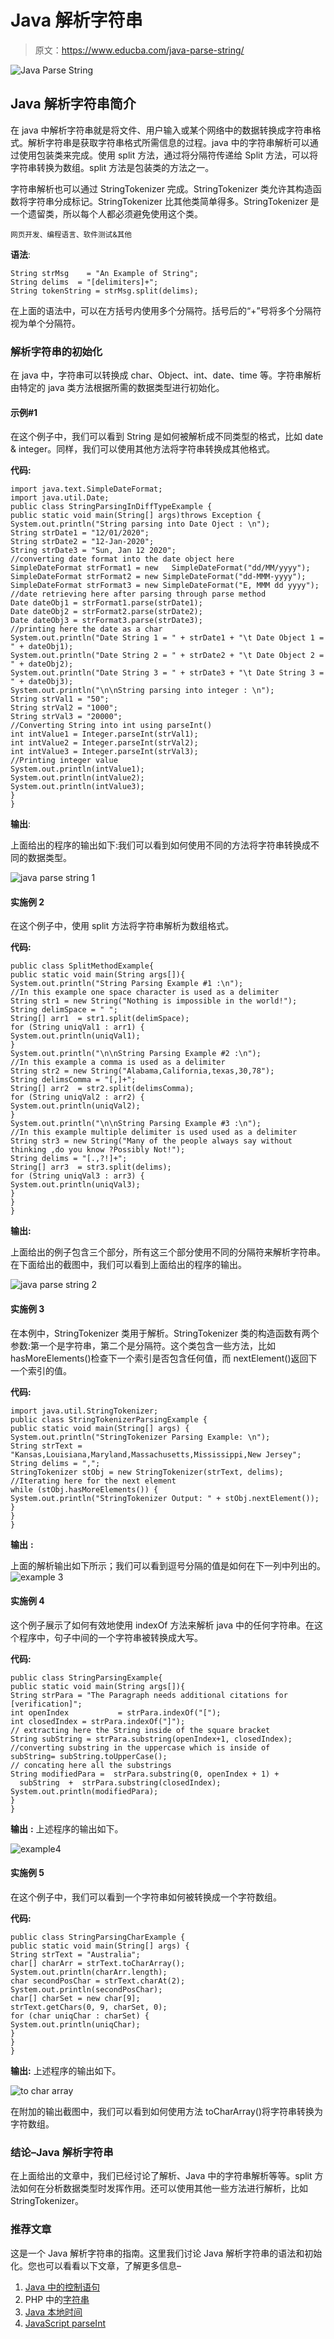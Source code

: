 # Java 解析字符串

> 原文：<https://www.educba.com/java-parse-string/>

![Java Parse String](img/31bbbdbd025b07c9d7dae8e6d26f7390.png)



## Java 解析字符串简介

在 java 中解析字符串就是将文件、用户输入或某个网络中的数据转换成字符串格式。解析字符串是获取字符串格式所需信息的过程。java 中的字符串解析可以通过使用包装类来完成。使用 split 方法，通过将分隔符传递给 Split 方法，可以将字符串转换为数组。split 方法是包装类的方法之一。

字符串解析也可以通过 StringTokenizer 完成。StringTokenizer 类允许其构造函数将字符串分成标记。StringTokenizer 比其他类简单得多。StringTokenizer 是一个遗留类，所以每个人都必须避免使用这个类。

<small>网页开发、编程语言、软件测试&其他</small>

**语法**:

```
String strMsg    = "An Example of String";
String delims  = "[delimiters]+";
String tokenString = strMsg.split(delims);
```

在上面的语法中，可以在方括号内使用多个分隔符。括号后的“+”号将多个分隔符视为单个分隔符。

### 解析字符串的初始化

在 java 中，字符串可以转换成 char、Object、int、date、time 等。字符串解析由特定的 java 类方法根据所需的数据类型进行初始化。

#### 示例#1

在这个例子中，我们可以看到 String 是如何被解析成不同类型的格式，比如 date & integer。同样，我们可以使用其他方法将字符串转换成其他格式。

**代码:**

```
import java.text.SimpleDateFormat;
import java.util.Date;
public class StringParsingInDiffTypeExample {
public static void main(String[] args)throws Exception {
System.out.println("String parsing into Date Oject : \n");
String strDate1 = "12/01/2020";
String strDate2 = "12-Jan-2020";
String strDate3 = "Sun, Jan 12 2020";
//converting date format into the date object here
SimpleDateFormat strFormat1 = new   SimpleDateFormat("dd/MM/yyyy");
SimpleDateFormat strFormat2 = new SimpleDateFormat("dd-MMM-yyyy");
SimpleDateFormat strFormat3 = new SimpleDateFormat("E, MMM dd yyyy");
//date retrieving here after parsing through parse method
Date dateObj1 = strFormat1.parse(strDate1);
Date dateObj2 = strFormat2.parse(strDate2);
Date dateObj3 = strFormat3.parse(strDate3);
//printing here the date as a char
System.out.println("Date String 1 = " + strDate1 + "\t Date Object 1 = " + dateObj1);
System.out.println("Date String 2 = " + strDate2 + "\t Date Object 2 = " + dateObj2);
System.out.println("Date String 3 = " + strDate3 + "\t Date String 3 = " + dateObj3);
System.out.println("\n\nString parsing into integer : \n");
String strVal1 = "50";
String strVal2 = "1000";
String strVal3 = "20000";
//Converting String into int using parseInt()
int intValue1 = Integer.parseInt(strVal1);
int intValue2 = Integer.parseInt(strVal2);
int intValue3 = Integer.parseInt(strVal3);
//Printing integer value
System.out.println(intValue1);
System.out.println(intValue2);
System.out.println(intValue3);
}
}
```

**输出**:

上面给出的程序的输出如下:我们可以看到如何使用不同的方法将字符串转换成不同的数据类型。

![java parse string 1](img/80966478251ff2175da6129d7aa64184.png)



#### 实施例 2

在这个例子中，使用 split 方法将字符串解析为数组格式。

**代码:**

```
public class SplitMethodExample{
public static void main(String args[]){
System.out.println("String Parsing Example #1 :\n");
//In this example one space character is used as a delimiter
String str1 = new String("Nothing is impossible in the world!");
String delimSpace = " ";
String[] arr1  = str1.split(delimSpace);
for (String uniqVal1 : arr1) {
System.out.println(uniqVal1);
}
System.out.println("\n\nString Parsing Example #2 :\n");
//In this example a comma is used as a delimiter
String str2 = new String("Alabama,California,texas,30,78");
String delimsComma = "[,]+";
String[] arr2  = str2.split(delimsComma);
for (String uniqVal2 : arr2) {
System.out.println(uniqVal2);
}
System.out.println("\n\nString Parsing Example #3 :\n");
//In this example multiple delimiter is used used as a delimiter
String str3 = new String("Many of the people always say without thinking ,do you know ?Possibly Not!");
String delims = "[.,?!]+";
String[] arr3  = str3.split(delims);
for (String uniqVal3 : arr3) {
System.out.println(uniqVal3);
}
}
}
```

**输出:**

上面给出的例子包含三个部分，所有这三个部分使用不同的分隔符来解析字符串。在下面给出的截图中，我们可以看到上面给出的程序的输出。

![java parse string 2](img/2c656d14283e3ce9e44dc9c5c1c1a5c5.png)



#### 实施例 3

在本例中，StringTokenizer 类用于解析。StringTokenizer 类的构造函数有两个参数:第一个是字符串，第二个是分隔符。这个类包含一些方法，比如 hasMoreElements()检查下一个索引是否包含任何值，而 nextElement()返回下一个索引的值。

**代码:**

```
import java.util.StringTokenizer;
public class StringTokenizerParsingExample {
public static void main(String[] args) {
System.out.println("StringTokenizer Parsing Example: \n");
String strText = "Kansas,Louisiana,Maryland,Massachusetts,Mississippi,New Jersey";
String delims = ",";
StringTokenizer stObj = new StringTokenizer(strText, delims);
//Iterating here for the next element
while (stObj.hasMoreElements()) {
System.out.println("StringTokenizer Output: " + stObj.nextElement());
}
}
}
```

**输出** **:**

上面的解析输出如下所示；我们可以看到逗号分隔的值是如何在下一列中列出的。
![example 3](img/12248275f009addbc88c4cefac9f0e85.png)



#### 实施例 4

这个例子展示了如何有效地使用 indexOf 方法来解析 java 中的任何字符串。在这个程序中，句子中间的一个字符串被转换成大写。

**代码:**

```
public class StringParsingExample{
public static void main(String args[]){
String strPara = "The Paragraph needs additional citations for [verification]";
int openIndex           = strPara.indexOf("[");
int closedIndex = strPara.indexOf("]");
// extracting here the String inside of the square bracket
String subString = strPara.substring(openIndex+1, closedIndex);
//converting substring in the uppercase which is inside of
subString= subString.toUpperCase();
// concating here all the substrings
String modifiedPara =  strPara.substring(0, openIndex + 1) +   subString  +  strPara.substring(closedIndex);
System.out.println(modifiedPara);
}
}
```

**输出** **:** 上述程序的输出如下。

![example4](img/4e8b6797e0072520cb6f6eadb547bb1d.png)



#### 实施例 5

在这个例子中，我们可以看到一个字符串如何被转换成一个字符数组。

**代码:**

```
public class StringParsingCharExample {
public static void main(String[] args) {
String strText = "Australia";
char[] charArr = strText.toCharArray();
System.out.println(charArr.length);
char secondPosChar = strText.charAt(2);
System.out.println(secondPosChar);
char[] charSet = new char[9];
strText.getChars(0, 9, charSet, 0);
for (char uniqChar : charSet) {
System.out.println(uniqChar);
}
}
}
```

**输出:**
上述程序的输出如下。

![to char array](img/20d61a45cb06a65a2261f1d566021b69.png)



在附加的输出截图中，我们可以看到如何使用方法 toCharArray()将字符串转换为字符数组。

### 结论–Java 解析字符串

在上面给出的文章中，我们已经讨论了解析、Java 中的字符串解析等等。split 方法如何在分析数据类型时发挥作用。还可以使用其他一些方法进行解析，比如 StringTokenizer。

### 推荐文章

这是一个 Java 解析字符串的指南。这里我们讨论 Java 解析字符串的语法和初始化。您也可以看看以下文章，了解更多信息–

1.  [Java 中的控制语句](https://www.educba.com/control-statement-in-java/)
2.  PHP 中的[字符串](https://www.educba.com/string-in-php/)
3.  [Java 本地时间](https://www.educba.com/java-localtime/)
4.  [JavaScript parseInt](https://www.educba.com/javascript-parseint/)





